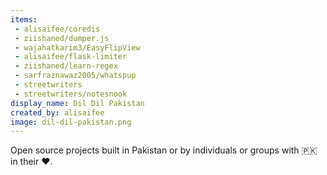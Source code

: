 ```yaml
---
items:
 - alisaifee/coredis
 - ziishaned/dumper.js
 - wajahatkarim3/EasyFlipView
 - alisaifee/flask-limiter
 - ziishaned/learn-regex
 - sarfraznawaz2005/whatspup
 - streetwriters
 - streetwriters/notesnook
display_name: Dil Dil Pakistan
created_by: alisaifee
image: dil-dil-pakistan.png
---
```


Open source projects built in Pakistan or by individuals or groups with :pakistan: in their :heart:.


